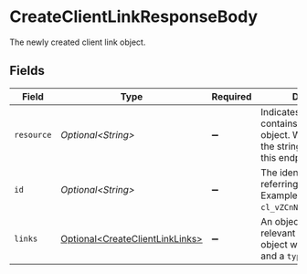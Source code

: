 # CreateClientLinkResponseBody

The newly created client link object.


## Fields

| Field                                                                                                                 | Type                                                                                                                  | Required                                                                                                              | Description                                                                                                           | Example                                                                                                               |
| --------------------------------------------------------------------------------------------------------------------- | --------------------------------------------------------------------------------------------------------------------- | --------------------------------------------------------------------------------------------------------------------- | --------------------------------------------------------------------------------------------------------------------- | --------------------------------------------------------------------------------------------------------------------- |
| `resource`                                                                                                            | *Optional\<String>*                                                                                                   | :heavy_minus_sign:                                                                                                    | Indicates the response contains a client link object. Will always contain the string `client-link` for this endpoint. |                                                                                                                       |
| `id`                                                                                                                  | *Optional\<String>*                                                                                                   | :heavy_minus_sign:                                                                                                    | The identifier uniquely referring to this client link. Example: `cl_vZCnNQsV2UtfXxYifWKWH`.                           | cl_vZCnNQsV2UtfXxYifWKWH                                                                                              |
| `links`                                                                                                               | [Optional\<CreateClientLinkLinks>](../../models/operations/CreateClientLinkLinks.md)                                  | :heavy_minus_sign:                                                                                                    | An object with several relevant URLs. Every URL object will contain an `href` and a `type` field.                     |                                                                                                                       |